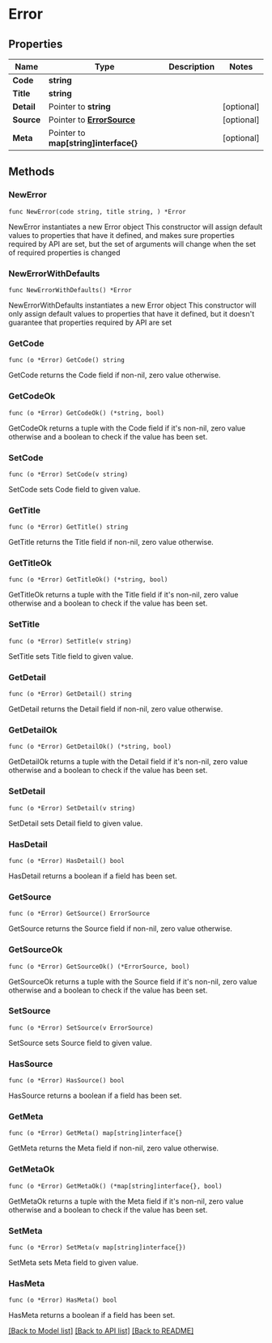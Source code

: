 # Error

## Properties

Name | Type | Description | Notes
------------ | ------------- | ------------- | -------------
**Code** | **string** |  | 
**Title** | **string** |  | 
**Detail** | Pointer to **string** |  | [optional] 
**Source** | Pointer to [**ErrorSource**](ErrorSource.md) |  | [optional] 
**Meta** | Pointer to **map[string]interface{}** |  | [optional] 

## Methods

### NewError

`func NewError(code string, title string, ) *Error`

NewError instantiates a new Error object
This constructor will assign default values to properties that have it defined,
and makes sure properties required by API are set, but the set of arguments
will change when the set of required properties is changed

### NewErrorWithDefaults

`func NewErrorWithDefaults() *Error`

NewErrorWithDefaults instantiates a new Error object
This constructor will only assign default values to properties that have it defined,
but it doesn't guarantee that properties required by API are set

### GetCode

`func (o *Error) GetCode() string`

GetCode returns the Code field if non-nil, zero value otherwise.

### GetCodeOk

`func (o *Error) GetCodeOk() (*string, bool)`

GetCodeOk returns a tuple with the Code field if it's non-nil, zero value otherwise
and a boolean to check if the value has been set.

### SetCode

`func (o *Error) SetCode(v string)`

SetCode sets Code field to given value.


### GetTitle

`func (o *Error) GetTitle() string`

GetTitle returns the Title field if non-nil, zero value otherwise.

### GetTitleOk

`func (o *Error) GetTitleOk() (*string, bool)`

GetTitleOk returns a tuple with the Title field if it's non-nil, zero value otherwise
and a boolean to check if the value has been set.

### SetTitle

`func (o *Error) SetTitle(v string)`

SetTitle sets Title field to given value.


### GetDetail

`func (o *Error) GetDetail() string`

GetDetail returns the Detail field if non-nil, zero value otherwise.

### GetDetailOk

`func (o *Error) GetDetailOk() (*string, bool)`

GetDetailOk returns a tuple with the Detail field if it's non-nil, zero value otherwise
and a boolean to check if the value has been set.

### SetDetail

`func (o *Error) SetDetail(v string)`

SetDetail sets Detail field to given value.

### HasDetail

`func (o *Error) HasDetail() bool`

HasDetail returns a boolean if a field has been set.

### GetSource

`func (o *Error) GetSource() ErrorSource`

GetSource returns the Source field if non-nil, zero value otherwise.

### GetSourceOk

`func (o *Error) GetSourceOk() (*ErrorSource, bool)`

GetSourceOk returns a tuple with the Source field if it's non-nil, zero value otherwise
and a boolean to check if the value has been set.

### SetSource

`func (o *Error) SetSource(v ErrorSource)`

SetSource sets Source field to given value.

### HasSource

`func (o *Error) HasSource() bool`

HasSource returns a boolean if a field has been set.

### GetMeta

`func (o *Error) GetMeta() map[string]interface{}`

GetMeta returns the Meta field if non-nil, zero value otherwise.

### GetMetaOk

`func (o *Error) GetMetaOk() (*map[string]interface{}, bool)`

GetMetaOk returns a tuple with the Meta field if it's non-nil, zero value otherwise
and a boolean to check if the value has been set.

### SetMeta

`func (o *Error) SetMeta(v map[string]interface{})`

SetMeta sets Meta field to given value.

### HasMeta

`func (o *Error) HasMeta() bool`

HasMeta returns a boolean if a field has been set.


[[Back to Model list]](../README.md#documentation-for-models) [[Back to API list]](../README.md#documentation-for-api-endpoints) [[Back to README]](../README.md)


